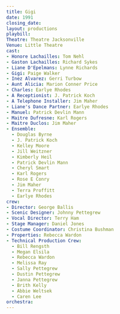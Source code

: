 ```yaml
---
title: Gigi
date: 1991
closing_date:
layout: productions
playbill:
Theatre: Theatre Jacksonville
Venue: Little Theatre
cast:
- Honore Lachailles: Tom Nehl
- Gaston Lachailles: Richard Sykes
- Liane D'Epelmans: Lynne Richards
- Gigi: Paige Walker
- Inez Alvarez: Gerri Turbow
- Aunt Alicia: Marion Conner Price
- Charles: Earlye Rhodes
- A Receptionist: J. Patrick Koch
- A Telephone Installer: Jim Maher
- Liane's Dance Partner: Earlye Rhodes
- Manuel: Patrick Devlin Mann
- Maitre Dufresne: Karl Rogers
- Maitre Duclos: Jim Maher
- Ensemble:
  - Douglas Byrne
  - J. Patrick Koch
  - Kelley Moore
  - Jill Weitzner
  - Kimberly Heil
  - Patrick Devlin Mann
  - Cheryl Smart
  - Karl Rogers
  - Rose E Conry
  - Jim Maher
  - Terra Proffitt
  - Earlye Rhodes
crew:
- Director: George Ballis
- Scenic Designer: Johnny Pettegrew
- Vocal Director: Terry Ham
- Stage Manager: Daniel Jones
- Costume Coordinator: Christina Bushman
- Properties: Rebecca Wardon
- Technical Production Crew:
  - Bill Rengsth
  - Megan Elsila
  - Rebecca Wardon
  - Melissa Ray
  - Sally Pettegrew
  - Dustin Pettegrew
  - Janna Pettegrew
  - Brith Kelly
  - Abbie Weltsek
  - Caren Lee
orchestra:
---
```

